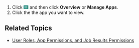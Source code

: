 1. Click ![menu button](images/menu-button.png) and then click **Overview** or **Manage Apps**. 
3. Click the the app you want to view.

## Related Topics
* [User Roles, App Permissions, and Job Results Permissions](app-permission-user-role.md)

